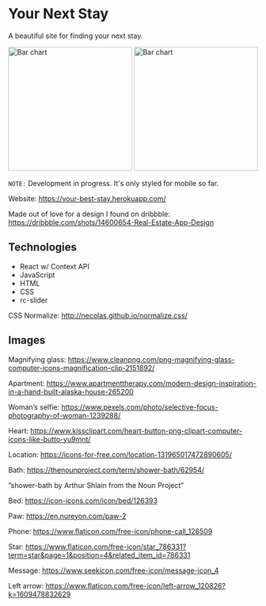 # Your Next Stay

A beautiful site for finding your next stay.

<p>
<img src="screenshots/home.png?raw=true" alt="Bar chart" height="" width="250">
<img src="screenshots/property-view.png?raw=true" alt="Bar chart" height="" width="250">
</p>

`NOTE:` Development in progress. It's only styled for mobile so far.

Website: https://your-best-stay.herokuapp.com/

Made out of love for a design I found on dribbble: https://dribbble.com/shots/14600654-Real-Estate-App-Design

## Technologies

- React w/ Context API
- JavaScript
- HTML
- CSS
- rc-slider

CSS Normalize: http://necolas.github.io/normalize.css/

## Images

Magnifying glass: https://www.cleanpng.com/png-magnifying-glass-computer-icons-magnification-clip-2151892/ 

Apartment: https://www.apartmenttherapy.com/modern-design-inspiration-in-a-hand-built-alaska-house-265200 

Woman’s selfie: https://www.pexels.com/photo/selective-focus-photography-of-woman-1239288/ 

Heart: https://www.kissclipart.com/heart-button-png-clipart-computer-icons-like-butto-yu9mnt/ 

Location: https://icons-for-free.com/location-131965017472890605/ 

Bath: https://thenounproject.com/term/shower-bath/62954/ 

”shower-bath by Arthur Shlain from the Noun Project”

Bed: https://icon-icons.com/icon/bed/126393

Paw: https://en.nureyon.com/paw-2

Phone: https://www.flaticon.com/free-icon/phone-call_126509 

Star: https://www.flaticon.com/free-icon/star_786331?term=star&page=1&position=4&related_item_id=786331 

Message: https://www.seekicon.com/free-icon/message-icon_4 

Left arrow: https://www.flaticon.com/free-icon/left-arrow_120826?k=1609478832629 
